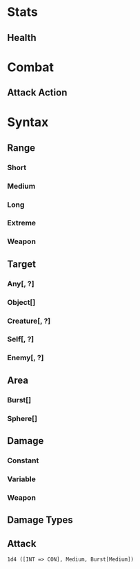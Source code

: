 # Stats

## Health


# Combat

## Attack Action

# Syntax

## Range
### Short
### Medium
### Long
### Extreme
### Weapon

## Target
### Any[<Area>, <Type>?]
### Object[<Area>]
### Creature[<Area>, <Type>?]
### Self[<Area>, <Type>?]
### Enemy[<Area>, <Type>?]

## Area
### Burst[<Range>]
### Sphere[<Range>]

## Damage
### Constant
### Variable
### Weapon

## Damage Types

## Attack
`1d4 ([INT => CON], Medium, Burst[Medium])`
